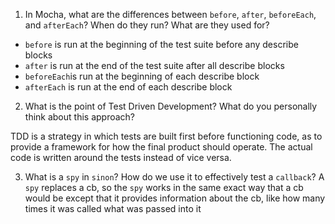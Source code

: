 <!-- Answers to the Short Answer Essay Questions go here -->

1. In Mocha, what are the differences between `before`, `after`, `beforeEach`, and `afterEach`? When do they run? What are they used for?

* `before` is run at the beginning of the test suite before any describe blocks
* `after` is run at the end of the test suite after all describe blocks
* `beforeEach`is run at the beginning of each describe block
* `afterEach` is run at the end of each describe block


2. What is the point of Test Driven Development? What do you personally think about this approach?

TDD is a strategy in which tests are built first before functioning code, as to provide a framework for how the final product should operate. The actual code is written around the tests instead of vice versa.


3. What is a `spy` in `sinon`? How do we use it to effectively test a `callback`?
 A `spy` replaces a cb, so the `spy` works in the same exact way that a cb would be except that it provides  information about the cb, like how many times it was called what was passed into it
